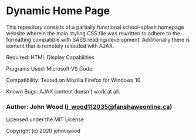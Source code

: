 # Dynamic Home Page

This repository consists of a partially functional school-splash homepage website wherein the main styling CSS file was rewritten to adhere to the formatting compatible with SASS reading/development. Additionally there is content that is remotely reloaded with AJAX.

Required: HTML Display Capabilities

Programs Used: Microsoft VS Code

Compatibility: Tested on Mozilla Firefox for Windows 10

Known Bugs: AJAX content doesn't work at all.


### Author: John Wood (j_wood112035@fanshaweonline.ca)

Licensed under the MIT License

Copyright (c) 2020 johnvwood


